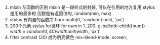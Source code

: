 1. mixin 与函数的区别
    mixin 是一段样式的封装, 可以在引用的地方复用 stylus 是用的最多的
    函数是有返回值的, random(min, max)
2. stylus 有内置的函数库
     floor math(0, 'random')
     unit(, 'px')
3. 200个元素 stylus for循环
   for num in 1..200
      .g-ball:nth-child({num})
           $width = random(0, 40)
           width unit($width, 'px')
4. filter contrast (20) 成为明亮黄色
   mix-blend-mode: screen;